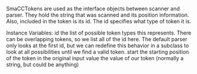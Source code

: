 SmaCCTokens are used as the interface objects between scanner and parser. They hold the string that was scanned and its position information. Also, included in the token is its id. The id specifies what type of token it is.

Instance Variables:
	id	<Array of: Integer>	the list of possible token types this represents. There can be overlapping tokens, so we list all of the id here. The default parser only looks at the first id, but we can redefine this behavior in a subclass to look at all possibilities until we find a valid token.
	start	<Integer>	the starting position of the token in the original input
	value	<Object>	the value of our token (normally a string, but could be anything)
